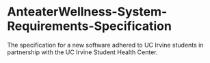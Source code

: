 # AnteaterWellness-System-Requirements-Specification
The specification for a new software adhered to UC Irvine students in partnership with the UC Irvine Student Health Center. 
